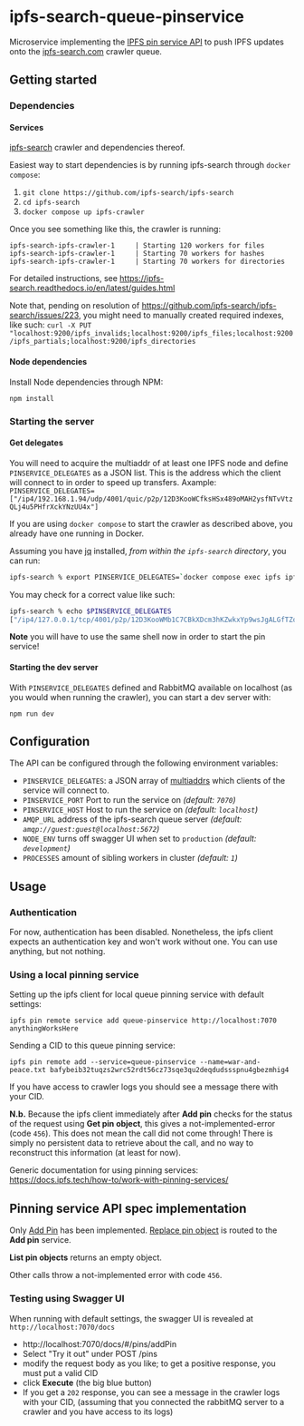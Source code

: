 # ipfs-search-queue-pinservice

Microservice implementing the [IPFS pin service API](https://ipfs.github.io/pinning-services-api-spec/) to push IPFS updates onto the [ipfs-search.com](https://ipfs-search.com) crawler queue.

## Getting started

### Dependencies

#### Services

[ipfs-search](https://github.com/ipfs-search/ipfs-search) crawler and dependencies thereof.

Easiest way to start dependencies is by running ipfs-search through `docker compose`:

1. `git clone https://github.com/ipfs-search/ipfs-search`
2. `cd ipfs-search`
3. `docker compose up ipfs-crawler`

Once you see something like this, the crawler is running:

```
ipfs-search-ipfs-crawler-1     | Starting 120 workers for files
ipfs-search-ipfs-crawler-1     | Starting 70 workers for hashes
ipfs-search-ipfs-crawler-1     | Starting 70 workers for directories
```

For detailed instructions, see https://ipfs-search.readthedocs.io/en/latest/guides.html

Note that, pending on resolution of https://github.com/ipfs-search/ipfs-search/issues/223, you might need to manually created required indexes, like such:
`curl -X PUT "localhost:9200/ipfs_invalids;localhost:9200/ipfs_files;localhost:9200/ipfs_partials;localhost:9200/ipfs_directories`

#### Node dependencies

Install Node dependencies through NPM:

`npm install`

### Starting the server

#### Get delegates

You will need to acquire the multiaddr of at least one IPFS node and define `PINSERVICE_DELEGATES` as a JSON list. This is the address which the client will connect to in order to speed up transfers.
Axample: `PINSERVICE_DELEGATES=["/ip4/192.168.1.94/udp/4001/quic/p2p/12D3KooWCfksHSx489oMAH2ysfNTvVtzQLj4u5PHfrXckYNzUU4x"]`

If you are using `docker compose` to start the crawler as described above, you already have one running in Docker.

Assuming you have [jq](https://stedolan.github.io/jq/) installed, _from within the `ipfs-search` directory_, you can run:

```sh
ipfs-search % export PINSERVICE_DELEGATES=`docker compose exec ipfs ipfs id | jq -c .Addresses`
```

You may check for a correct value like such:

```sh
ipfs-search % echo $PINSERVICE_DELEGATES
["/ip4/127.0.0.1/tcp/4001/p2p/12D3KooWMb1C7CBkXDcm3hKZwkxYp9wsJgALGfTZqk6BBbKUyn4N","/ip4/127.0.0.1/udp/4001/quic/p2p/12D3KooWMb1C7CBkXDcm3hKZwkxYp9wsJgALGfTZqk6BBbKUyn4N","/ip4/141.43.241.161/tcp/4001/p2p/12D3KooWRc4xyoRgW3mhn6dBxkFQC64iaBgCEzoZTUTog5geNupw/p2p-circuit/p2p/12D3KooWMb1C7CBkXDcm3hKZwkxYp9wsJgALGfTZqk6BBbKUyn4N","/ip4/142.43.241.161/udp/4001/quic/p2p/12D3KooWRc4xyoRgW3mhn6dBxkFQC64iaBgCEzoZTUTog5geNupw/p2p-circuit/p2p/12D3KooWMb1C7CBkXDcm3hKZwkxYp9wsJgALGfTZqk6BBbKUyn4N","/ip4/154.53.33.68/tcp/4001/p2p/12D3KooWF1q1ND1DnzTQbW29tsjSYF7iy57Xa1gBM5T3QDQ2rcBe/p2p-circuit/p2p/12D3KooWMb1C7CBkXDcm3hKZwkxYp9wsJgALGfTZqk6BBbKUyn4N","/ip4/154.53.33.68/udp/4001/quic/p2p/12D3KooWF1q1ND1DnzTQbW29tsjSYF7iy57Xa1gBM5T3QDQ2rcBe/p2p-circuit/p2p/12D3KooWMb1C7CBkXDcm3hKZwkxYp9wsJgALGfTZqk6BBbKUyn4N","/ip4/172.18.0.11/tcp/4001/p2p/12D3KooWMb1C7CBkXDcm3hKZwkxYp9wsJgALGfTZqk6BBbKUyn4N","/ip4/172.18.0.11/udp/4001/quic/p2p/12D3KooWMb1C7CBkXDcm3hKZwkxYp9wsJgALGfTZqk6BBbKUyn4N","/ip6/2606:5400:202:3000::4af/tcp/4001/p2p/12D3KooWRc4xyoRgW3mhn6dBxkFQC64iaBgCEzoZTUTog5geNupw/p2p-circuit/p2p/12D3KooWMb1C7CBkXDcm3hKZwkxYp9wsJgALGfTZqk6BBbKUyn4N","/ip6/2606:5400:202:3000::4af/udp/4001/quic/p2p/12D3KooWRc4xyoRgW3mhn6dBxkFQC64iaBgCEzoZTUTog5geNupw/p2p-circuit/p2p/12D3KooWMb1C7CBkXDcm3hKZwkxYp9wsJgALGfTZqk6BBbKUyn4N"]
```

**Note** you will have to use the same shell now in order to start the pin service!

#### Starting the dev server

With `PINSERVICE_DELEGATES` defined and RabbitMQ available on localhost (as you would when running the crawler), you can start a dev server with:

`npm run dev`

## Configuration

The API can be configured through the following environment variables:

- `PINSERVICE_DELEGATES`: a JSON array of [multiaddrs](http://docs.libp2p.io.ipns.localhost:8080/concepts/addressing/) which clients of the service will connect to.
- `PINSERVICE_PORT` Port to run the service on _(default: `7070`)_
- `PINSERVICE_HOST` Host to run the service on _(default: `localhost`)_
- `AMQP_URL` address of the ipfs-search queue server _(default: `amqp://guest:guest@localhost:5672`)_
- `NODE_ENV` turns off swagger UI when set to `production` _(default: `development`)_
- `PROCESSES` amount of sibling workers in cluster _(default: `1`)_

## Usage

### Authentication

For now, authentication has been disabled. Nonetheless, the ipfs client expects an authentication key and won't work without one. You can use anything, but not nothing.

### Using a local pinning service

Setting up the ipfs client for local queue pinning service with default settings:

```
ipfs pin remote service add queue-pinservice http://localhost:7070 anythingWorksHere
```

Sending a CID to this queue pinning service:

```
ipfs pin remote add --service=queue-pinservice --name=war-and-peace.txt bafybeib32tuqzs2wrc52rdt56cz73sqe3qu2deqdudssspnu4gbezmhig4
```

If you have access to crawler logs you should see a message there with your CID.

**N.b.** Because the ipfs client immediately after **Add pin** checks for the status of the request using **Get pin object**, this gives a not-implemented-error (code `456`).
This does not mean the call did not come through! There is simply no persistent data to retrieve about the call, and no way to reconstruct this information (at least for now).

Generic documentation for using pinning services: https://docs.ipfs.tech/how-to/work-with-pinning-services/

## Pinning service API spec implementation

Only [Add Pin](https://ipfs.github.io/pinning-services-api-spec/#operation/addPin) has been implemented. [Replace pin object](bafybeib32tuqzs2wrc52rdt56cz73sqe3qu2deqdudssspnu4gbezmhig4) is routed to the **Add pin** service.

**List pin objects** returns an empty object.

Other calls throw a not-implemented error with code `456`.

### Testing using Swagger UI

When running with default settings, the swagger UI is revealed at `http://localhost:7070/docs`

- http://localhost:7070/docs/#/pins/addPin
- Select "Try it out" under POST /pins
- modify the request body as you like; to get a positive response, you must put a valid CID
- click **Execute** (the big blue button)
- If you get a `202` response, you can see a message in the crawler logs with your CID, (assuming that you connected the rabbitMQ server to a crawler and you have access to its logs)
